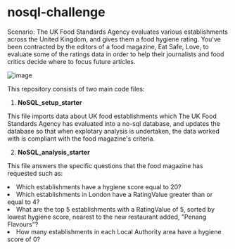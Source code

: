 # nosql-challenge
Scenario: 
The UK Food Standards Agency evaluates various establishments across the United Kingdom, and gives them a food hygiene rating. You've been contracted by the editors of a food magazine, Eat Safe, Love, to evaluate some of the ratings data in order to help their journalists and food critics decide where to focus future articles.

![image](https://github.com/lishanisrikaran/nosql-challenge/assets/126973634/1fccf6a0-96cd-4518-8267-61ffdb9dc169)

This repository consists of two main code files: 
1. <b>NoSQL_setup_starter</b>
<p>This file imports data about UK food establishments which The UK Food Standards Agency has evaluated into a no-sql database, and updates the database so that when explotary analysis is undertaken, the data worked with is compliant with the food magazine's criteria.</p>

2. <b>NoSQL_analysis_starter</b>
<p>This file answers the specific questions that the food magazine has requested such as:</p>
<li>Which establishments have a hygiene score equal to 20?
<li>Which establishments in London have a RatingValue greater than or equal to 4?
<li>What are the top 5 establishments with a RatingValue of 5, sorted by lowest hygiene score, nearest to the new restaurant added, "Penang Flavours"?
<li>How many establishments in each Local Authority area have a hygiene score of 0?</li>
